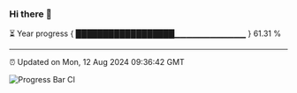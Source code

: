 ### Hi there 👋

⏳ Year progress { ██████████████████▁▁▁▁▁▁▁▁▁▁▁▁ } 61.31 %

---

⏰ Updated on Mon, 12 Aug 2024 09:36:42 GMT

![Progress Bar CI](https://github.com/IshwaranRudhara/GIT-ACTION/workflows/Progress%20Bar%20CI/badge.svg)
